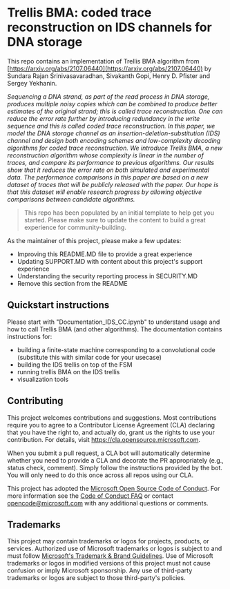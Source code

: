 # Trellis BMA: coded trace reconstruction on IDS channels for DNA storage

This repo contains an implementation of Trellis BMA algorithm from [https://arxiv.org/abs/2107.06440](https://arxiv.org/abs/2107.06440) by Sundara Rajan Srinivasavaradhan, Sivakanth Gopi, Henry D. Pfister and Sergey Yekhanin.

*Sequencing a DNA strand, as part of the read process in DNA storage, produces multiple noisy copies which can be combined to produce better estimates of the original strand; this is called trace reconstruction. One can reduce the error rate further by introducing redundancy in the write sequence and this is called coded trace reconstruction. In this paper, we model the DNA storage channel as an insertion-deletion-substitution (IDS) channel and design both encoding schemes and low-complexity decoding algorithms for coded trace reconstruction.
We introduce Trellis BMA, a new reconstruction algorithm whose complexity is linear in the number of traces, and compare its performance to previous algorithms. Our results show that it reduces the error rate on both simulated and experimental data. The performance comparisons in this paper are based on a new dataset of traces that will be publicly released with the paper. Our hope is that this dataset will enable research progress by allowing objective comparisons between candidate algorithms.*

> This repo has been populated by an initial template to help get you started. Please
> make sure to update the content to build a great experience for community-building.

As the maintainer of this project, please make a few updates:

- Improving this README.MD file to provide a great experience
- Updating SUPPORT.MD with content about this project's support experience
- Understanding the security reporting process in SECURITY.MD
- Remove this section from the README

## Quickstart instructions

Please start with "Documentation_IDS_CC.ipynb" to understand usage and how to call Trellis BMA (and other algorithms). The documentation contains instructions for:
- building a finite-state machine corresponding to a convolutional code (substitute this with similar code for your usecase)
- building the IDS trellis on top of the FSM
- running trellis BMA on the IDS trellis
- visualization tools

## Contributing

This project welcomes contributions and suggestions.  Most contributions require you to agree to a
Contributor License Agreement (CLA) declaring that you have the right to, and actually do, grant us
the rights to use your contribution. For details, visit https://cla.opensource.microsoft.com.

When you submit a pull request, a CLA bot will automatically determine whether you need to provide
a CLA and decorate the PR appropriately (e.g., status check, comment). Simply follow the instructions
provided by the bot. You will only need to do this once across all repos using our CLA.

This project has adopted the [Microsoft Open Source Code of Conduct](https://opensource.microsoft.com/codeofconduct/).
For more information see the [Code of Conduct FAQ](https://opensource.microsoft.com/codeofconduct/faq/) or
contact [opencode@microsoft.com](mailto:opencode@microsoft.com) with any additional questions or comments.

## Trademarks

This project may contain trademarks or logos for projects, products, or services. Authorized use of Microsoft 
trademarks or logos is subject to and must follow 
[Microsoft's Trademark & Brand Guidelines](https://www.microsoft.com/en-us/legal/intellectualproperty/trademarks/usage/general).
Use of Microsoft trademarks or logos in modified versions of this project must not cause confusion or imply Microsoft sponsorship.
Any use of third-party trademarks or logos are subject to those third-party's policies.
